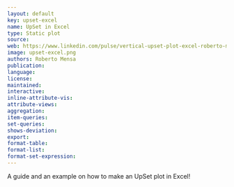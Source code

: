 ```yaml
---
layout: default
key: upset-excel
name: UpSet in Excel
type: Static plot
source: 
web: https://www.linkedin.com/pulse/vertical-upset-plot-excel-roberto-mensa-mhd5f/upset-e
image: upset-excel.png
authors: Roberto Mensa
publication: 
language:
license:
maintained: 
interactive: 
inline-attribute-vis: 
attribute-views: 
aggregation: 
item-queries: 
set-queries: 
shows-deviation: 
export: 
format-table: 
format-list: 
format-set-expression: 
---
```


A guide and an example on how to make an UpSet plot in Excel! 